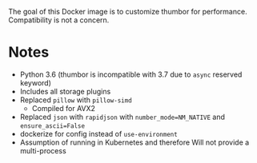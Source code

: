 The goal of this Docker image is to customize thumbor for performance.  Compatibility is not a concern.

# Notes
* Python 3.6 (thumbor is incompatible with 3.7 due to `async` reserved keyword)
* Includes all storage plugins
* Replaced `pillow` with `pillow-simd`
  * Compiled for AVX2
* Replaced `json` with `rapidjson` with `number_mode=NM_NATIVE` and `ensure_ascii=False`
* dockerize for config instead of `use-environment`
* Assumption of running in Kubernetes and therefore Will not provide a multi-process
